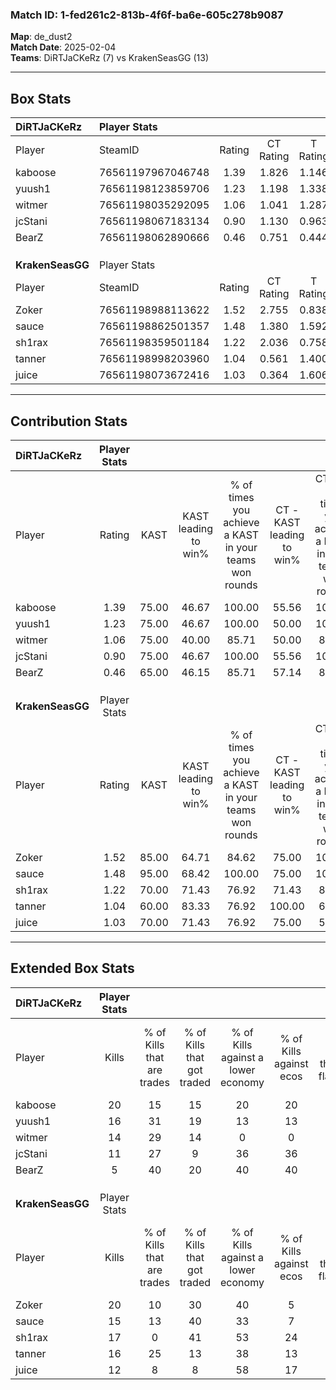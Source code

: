 ### Match ID: 1-fed261c2-813b-4f6f-ba6e-605c278b9087  
**Map**: de_dust2  
**Match Date**: 2025-02-04  
**Teams**: DiRTJaCKeRz (7) vs KrakenSeasGG (13)  

---  

## Box Stats  

| **DiRTJaCKeRz**  | Player Stats      |        |           |          |       |       |       |         |        |      |     |
| :- | :- | :-: | :-: | :-: | :-: | :-: | :-: | :-: | :-: | :-: | :-: |
| Player           | SteamID           | Rating | CT Rating | T Rating | KAST  |  ADR  | Kills | Assists | Deaths | K/D  | HS% |
| kaboose          | 76561197967046748 |  1.39  |   1.826   |  1.146   | 75.00 | 103.7 |  20   |    8    |   17   | 1.18 | 60  |
| yuush1           | 76561198123859706 |  1.23  |   1.198   |  1.338   | 75.00 | 84.4  |  16   |    6    |   14   | 1.14 | 56  |
| witmer           | 76561198035292095 |  1.06  |   1.041   |  1.287   | 75.00 | 84.0  |  14   |    6    |   17   | 0.82 | 42  |
| jcStani          | 76561198067183134 |  0.90  |   1.130   |  0.963   | 75.00 | 60.7  |  11   |    4    |   15   | 0.73 | 72  |
| BearZ            | 76561198062890666 |  0.46  |   0.751   |  0.444   | 65.00 | 39.2  |   5   |    8    |   17   | 0.29 | 20  |
|                  |                   |        |           |          |       |       |       |         |        |      |     |
|                  |                   |        |           |          |       |       |       |         |        |      |     |
|                  |                   |        |           |          |       |       |       |         |        |      |     |
| **KrakenSeasGG** | Player Stats      |        |           |          |       |       |       |         |        |      |     |
| Player           | SteamID           | Rating | CT Rating | T Rating | KAST  |  ADR  | Kills | Assists | Deaths | K/D  | HS% |
| Zoker            | 76561198988113622 |  1.52  |   2.755   |  0.838   | 85.00 | 90.9  |  20   |    6    |   13   | 1.54 | 40  |
| sauce            | 76561198862501357 |  1.48  |   1.380   |  1.592   | 95.00 | 96.6  |  15   |   12    |   11   | 1.36 | 46  |
| sh1rax           | 76561198359501184 |  1.22  |   2.036   |  0.758   | 70.00 | 78.7  |  17   |    6    |   14   | 1.21 | 47  |
| tanner           | 76561198998203960 |  1.04  |   0.561   |  1.400   | 60.00 | 70.2  |  16   |    4    |   15   | 1.07 | 75  |
| juice            | 76561198073672416 |  1.03  |   0.364   |  1.606   | 70.00 | 80.1  |  12   |    5    |   13   | 0.92 | 58  |
---  

## Contribution Stats  

| **DiRTJaCKeRz**  | Player Stats |       |                      |                                                        |                           |                                                             |                          |                                                            |
| :- | :-: | :-: | :-: | :-: | :-: | :-: | :-: | :-: |
| Player           |    Rating    | KAST  | KAST leading to win% | % of times you achieve a KAST in your teams won rounds | CT - KAST leading to win% | CT - % of times you achieve a KAST in your teams won rounds | T - KAST leading to win% | T - % of times you achieve a KAST in your teams won rounds |
| kaboose          |     1.39     | 75.00 |        46.67         |                         100.00                         |           55.56           |                           100.00                            |          33.33           |                           100.00                           |
| yuush1           |     1.23     | 75.00 |        46.67         |                         100.00                         |           50.00           |                           100.00                            |          40.00           |                           100.00                           |
| witmer           |     1.06     | 75.00 |        40.00         |                         85.71                          |           50.00           |                            80.00                            |          28.57           |                           100.00                           |
| jcStani          |     0.90     | 75.00 |        46.67         |                         100.00                         |           55.56           |                           100.00                            |          33.33           |                           100.00                           |
| BearZ            |     0.46     | 65.00 |        46.15         |                         85.71                          |           57.14           |                            80.00                            |          33.33           |                           100.00                           |
|                  |              |       |                      |                                                        |                           |                                                             |                          |                                                            |
|                  |              |       |                      |                                                        |                           |                                                             |                          |                                                            |
|                  |              |       |                      |                                                        |                           |                                                             |                          |                                                            |
| **KrakenSeasGG** | Player Stats |       |                      |                                                        |                           |                                                             |                          |                                                            |
| Player           |    Rating    | KAST  | KAST leading to win% | % of times you achieve a KAST in your teams won rounds | CT - KAST leading to win% | CT - % of times you achieve a KAST in your teams won rounds | T - KAST leading to win% | T - % of times you achieve a KAST in your teams won rounds |
| Zoker            |     1.52     | 85.00 |        64.71         |                         84.62                          |           75.00           |                           100.00                            |          55.56           |                           71.43                            |
| sauce            |     1.48     | 95.00 |        68.42         |                         100.00                         |           75.00           |                           100.00                            |          63.64           |                           100.00                           |
| sh1rax           |     1.22     | 70.00 |        71.43         |                         76.92                          |           71.43           |                            83.33                            |          71.43           |                           71.43                            |
| tanner           |     1.04     | 60.00 |        83.33         |                         76.92                          |          100.00           |                            66.67                            |          75.00           |                           85.71                            |
| juice            |     1.03     | 70.00 |        71.43         |                         76.92                          |           75.00           |                            50.00                            |          70.00           |                           100.00                           |
---  

## Extended Box Stats  

| **DiRTJaCKeRz**  | Player Stats |                            |                            |                                    |                         |                              |                                 |        |                             |                                     |                          |                               |                            |
| :- | :-: | :-: | :-: | :-: | :-: | :-: | :-: | :-: | :-: | :-: | :-: | :-: | :-: |
| Player           |    Kills     | % of Kills that are trades | % of Kills that got traded | % of Kills against a lower economy | % of Kills against ecos | % of Kills that are flawless | % of Kills that are close duels | Deaths | % of Deaths that get traded | % of Deaths against a lower economy | % of Deaths against ecos | % of Deaths that are flawless | % of Deaths that are close |
| kaboose          |      20      |             15             |             15             |                 20                 |           20            |              70              |                5                |   17   |             35              |                  6                  |            6             |              71               |             12             |
| yuush1           |      16      |             31             |             19             |                 13                 |           13            |              63              |                0                |   14   |              7              |                  0                  |            0             |              50               |             7              |
| witmer           |      14      |             29             |             14             |                 0                  |            0            |              64              |                0                |   17   |             18              |                 12                  |            12            |              65               |             12             |
| jcStani          |      11      |             27             |             9              |                 36                 |           36            |              64              |                0                |   15   |             40              |                  7                  |            7             |              33               |             13             |
| BearZ            |      5       |             40             |             20             |                 40                 |           40            |              40              |                0                |   17   |             35              |                  6                  |            6             |              65               |             6              |
|                  |              |                            |                            |                                    |                         |                              |                                 |        |                             |                                     |                          |                               |                            |
|                  |              |                            |                            |                                    |                         |                              |                                 |        |                             |                                     |                          |                               |                            |
|                  |              |                            |                            |                                    |                         |                              |                                 |        |                             |                                     |                          |                               |                            |
| **KrakenSeasGG** | Player Stats |                            |                            |                                    |                         |                              |                                 |        |                             |                                     |                          |                               |                            |
| Player           |    Kills     | % of Kills that are trades | % of Kills that got traded | % of Kills against a lower economy | % of Kills against ecos | % of Kills that are flawless | % of Kills that are close duels | Deaths | % of Deaths that get traded | % of Deaths against a lower economy | % of Deaths against ecos | % of Deaths that are flawless | % of Deaths that are close |
| Zoker            |      20      |             10             |             30             |                 40                 |            5            |              60              |               15                |   13   |             23              |                 23                  |            0             |              85               |             0              |
| sauce            |      15      |             13             |             40             |                 33                 |            7            |              67              |                7                |   11   |              9              |                 36                  |            9             |              55               |             0              |
| sh1rax           |      17      |             0              |             41             |                 53                 |           24            |              41              |                6                |   14   |             14              |                 29                  |            7             |              50               |             0              |
| tanner           |      16      |             25             |             13             |                 38                 |           13            |              56              |               19                |   15   |              7              |                 33                  |            0             |              73               |             7              |
| juice            |      12      |             8              |             8              |                 58                 |           17            |              67              |                0                |   13   |             23              |                 31                  |            8             |              54               |             0              |
